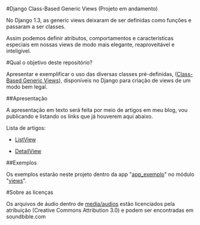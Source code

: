 #Django Class-Based Generic Views (Projeto em andamento)

No Django 1.3, as generic views deixaram de ser definidas como funções e passaram a ser classes.

Assim podemos definir atributos, comportamentos e características especiais em nossas views de modo mais elegante, reaproveitável e inteligível.

#Qual o objetivo deste repositório?

Apresentar e exemplificar o uso das diversas classes pré-definidas, ([Class-Based Generic Views](https://docs.djangoproject.com/en/1.3/topics/class-based-views/)), disponíveis no Django para criação de views de um modo bem legal.

##Apresentação

A apresentação em texto será feita por meio de artigos em meu blog, vou publicando e listando os links que já houverem aqui abaixo.

Lista de artigos:

* [ListView](http://douglasmiranda.com/artigo/listview-django-class-based-generic-views-i/)

* [DetailView](http://douglasmiranda.com/artigo/detailview-django-class-based-generic-views-ii/)

##Exemplos

Os exemplos estarão neste projeto dentro da app "[app_exemplo](https://github.com/douglasmiranda/django-class-based-generic-views/tree/master/projeto/app_exemplo)" no módulo "[views](https://github.com/douglasmiranda/django-class-based-generic-views/tree/master/projeto/app_exemplo/views)".

#Sobre as licenças

Os arquivos de áudio dentro de [media/audios](https://github.com/douglasmiranda/django-class-based-generic-views/tree/master/projeto/media/audios) estão licenciados pela atribuição (Creative Commons Attribution 3.0) e podem ser encontradas em soundbible.com